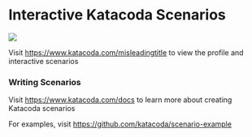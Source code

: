 # Interactive Katacoda Scenarios

[![](http://shields.katacoda.com/katacoda/misleadingtitle/count.svg)](https://www.katacoda.com/misleadingtitle "Get your profile on Katacoda.com")

Visit https://www.katacoda.com/misleadingtitle to view the profile and interactive scenarios

### Writing Scenarios
Visit https://www.katacoda.com/docs to learn more about creating Katacoda scenarios

For examples, visit https://github.com/katacoda/scenario-example
